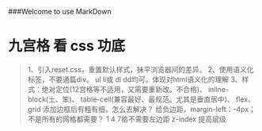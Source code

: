 ###Welcome to use MarkDown
# 九宫格 看 css 功底
> 1、引入reset.css，重置默认样式，抹平浏览器间的差异。
> 2、使用语义化标签，不要通篇div。 ul li或 dl dd均可。体现对html语义化的理解
> 3、样式：绝对定位(12宫格等不适用，又需要重新改。不合格)、 inline-block(土、笨)、 table-cell(兼容最好、最规范。尤其是垂直居中)、 flex、 grid
添加边框后有粗有细，怎么去解决？ 给负边距，margin-left：-4px；
不是所有的网格都需要？ 1 4 7格不需要左边距
z-index 提高层级